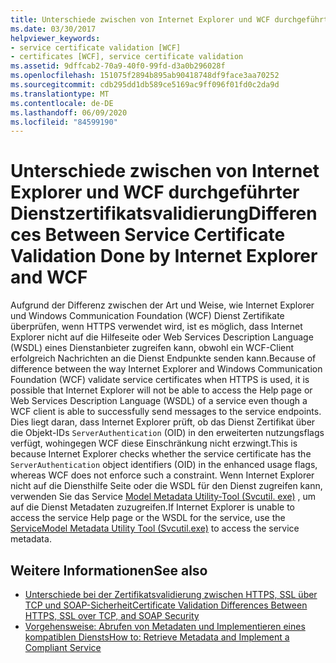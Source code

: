 ```yaml
---
title: Unterschiede zwischen von Internet Explorer und WCF durchgeführter Dienstzertifikatsvalidierung
ms.date: 03/30/2017
helpviewer_keywords:
- service certificate validation [WCF]
- certificates [WCF], service certificate validation
ms.assetid: 9dffcab2-70a9-40f0-99fd-d3a0b296028f
ms.openlocfilehash: 151075f2894b895ab90418748df9face3aa70252
ms.sourcegitcommit: cdb295dd1db589ce5169ac9ff096f01fd0c2da9d
ms.translationtype: MT
ms.contentlocale: de-DE
ms.lasthandoff: 06/09/2020
ms.locfileid: "84599190"
---
```

# <a name="differences-between-service-certificate-validation-done-by-internet-explorer-and-wcf"></a><span data-ttu-id="78b93-102">Unterschiede zwischen von Internet Explorer und WCF durchgeführter Dienstzertifikatsvalidierung</span><span class="sxs-lookup"><span data-stu-id="78b93-102">Differences Between Service Certificate Validation Done by Internet Explorer and WCF</span></span>
<span data-ttu-id="78b93-103">Aufgrund der Differenz zwischen der Art und Weise, wie Internet Explorer und Windows Communication Foundation (WCF) Dienst Zertifikate überprüfen, wenn HTTPS verwendet wird, ist es möglich, dass Internet Explorer nicht auf die Hilfeseite oder Web Services Description Language (WSDL) eines Dienstanbieter zugreifen kann, obwohl ein WCF-Client erfolgreich Nachrichten an die Dienst Endpunkte senden kann.</span><span class="sxs-lookup"><span data-stu-id="78b93-103">Because of difference between the way Internet Explorer and Windows Communication Foundation (WCF) validate service certificates when HTTPS is used, it is possible that Internet Explorer will not be able to access the Help page or Web Services Description Language (WSDL) of a service even though a WCF client is able to successfully send messages to the service endpoints.</span></span> <span data-ttu-id="78b93-104">Dies liegt daran, dass Internet Explorer prüft, ob das Dienst Zertifikat über die Objekt-IDs `ServerAuthentication` (OID) in den erweiterten nutzungsflags verfügt, wohingegen WCF diese Einschränkung nicht erzwingt.</span><span class="sxs-lookup"><span data-stu-id="78b93-104">This is because Internet Explorer checks whether the service certificate has the `ServerAuthentication` object identifiers (OID) in the enhanced usage flags, whereas WCF does not enforce such a constraint.</span></span> <span data-ttu-id="78b93-105">Wenn Internet Explorer nicht auf die Diensthilfe Seite oder die WSDL für den Dienst zugreifen kann, verwenden Sie das Service [Model Metadata Utility-Tool (Svcutil. exe)](../servicemodel-metadata-utility-tool-svcutil-exe.md) , um auf die Dienst Metadaten zuzugreifen.</span><span class="sxs-lookup"><span data-stu-id="78b93-105">If Internet Explorer is unable to access the service Help page or the WSDL for the service, use the [ServiceModel Metadata Utility Tool (Svcutil.exe)](../servicemodel-metadata-utility-tool-svcutil-exe.md) to access the service metadata.</span></span>  
  
## <a name="see-also"></a><span data-ttu-id="78b93-106">Weitere Informationen</span><span class="sxs-lookup"><span data-stu-id="78b93-106">See also</span></span>

- [<span data-ttu-id="78b93-107">Unterschiede bei der Zertifikatsvalidierung zwischen HTTPS, SSL über TCP und SOAP-Sicherheit</span><span class="sxs-lookup"><span data-stu-id="78b93-107">Certificate Validation Differences Between HTTPS, SSL over TCP, and SOAP Security</span></span>](cert-val-diff-https-ssl-over-tcp-and-soap.md)
- [<span data-ttu-id="78b93-108">Vorgehensweise: Abrufen von Metadaten und Implementieren eines kompatiblen Diensts</span><span class="sxs-lookup"><span data-stu-id="78b93-108">How to: Retrieve Metadata and Implement a Compliant Service</span></span>](how-to-retrieve-metadata-and-implement-a-compliant-service.md)
